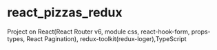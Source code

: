 # react_pizzas_redux
Project on React(React Router v6, module css, react-hook-form, props-types, React Pagination), redux-toolkit(redux-loger),TypeScript

